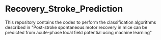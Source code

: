# Recovery_Stroke_Prediction
This repository contains the codes to perform the classification algorithms described in "Post-stroke spontaneous motor recovery in mice can be predicted from acute-phase local field potential using machine learning"
